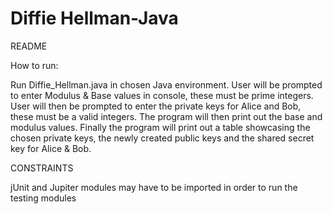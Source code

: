 # Diffie Hellman-Java

README

How to run:

Run Diffie_Hellman.java in chosen Java environment. 
User will be prompted to enter Modulus & Base values in console, these must be prime integers. 
User will then be prompted to enter the private keys for Alice and Bob, these must be a valid integers. 
The program will then print out the base and modulus values. 
Finally the program will print out a table showcasing the chosen private keys, the newly created public keys and the shared secret key for Alice & Bob. 

CONSTRAINTS

jUnit and Jupiter modules may have to be imported in order to run the testing modules



